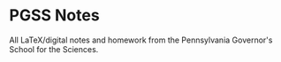 # PGSS Notes
All LaTeX/digital notes and homework from the Pennsylvania Governor's School for the Sciences. 
